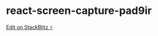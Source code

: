 # react-screen-capture-pad9ir

[Edit on StackBlitz ⚡️](https://stackblitz.com/edit/react-screen-capture-pad9ir)